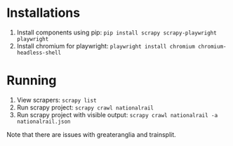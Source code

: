 # Installations

1. Install components using pip: `pip install scrapy scrapy-playwright playwright`
2. Install chromium for playwright: `playwright install chromium chromium-headless-shell`

# Running

1. View scrapers: `scrapy list`
2. Run scrapy project: `scrapy crawl nationalrail`
3. Run scrapy project with visible output: `scrapy crawl nationalrail -a nationalrail.json`

Note that there are issues with greateranglia and trainsplit.  
